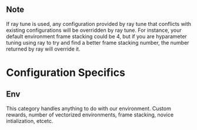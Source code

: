## Note

If ray tune is used, any configuration provided by ray tune that conflicts with existing configurations will be overridden by ray tune. For instance, your default environment frame stacking could be 4, but if you are hyparameter tuning using ray to try and find a better frame stacking number, the number returned by ray will override it.


# Configuration Specifics

## Env

This category handles anything to do with our environment. Custom rewards, number of vectorized environments, frame stacking, novice intialization, etcetc.











